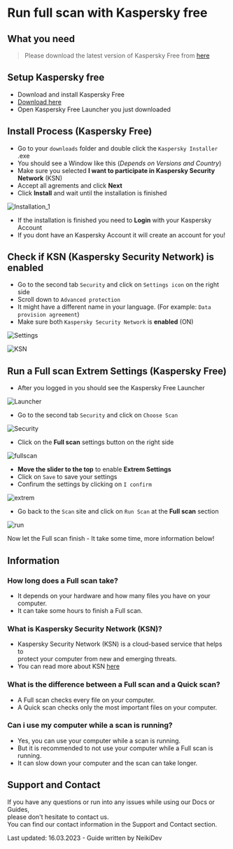 # Run full scan with Kaspersky free

## What you need

> Please download the latest version of Kaspersky Free from [here](https://kaspersky.com/free-antivirus) <br>

## Setup Kaspersky free

* Download and install Kaspersky Free
* [Download here](https://kaspersky.com/free-antivirus) 
* Open Kaspersky Free Launcher you just downloaded

## Install Process (Kaspersky Free)

* Go to your `downloads` folder and double click the `Kaspersky Installer` .exe
* You should see a Window like this (*Depends on Versions and Country*)
* Make sure you selected **I want to participate in Kaspersky Security Network** (KSN)
* Accept all agrements and click **Next**
* Click **Install** and wait until the installation is finished

![Installation_1](https://cdn.discordapp.com/attachments/1085924508373889024/1085929838612844544/image.png)

* If the installation is finished you need to **Login** with your Kaspersky Account 
* If you dont have an Kaspersky Account it will create an account for you!

## Check if KSN (Kaspersky Security Network) is enabled

* Go to the second tab `Security` and click on `Settings icon` on the right side
* Scroll down to `Advanced protection` 
* It might have a different name in your language. (For example: `Data provision agreement`)
* Make sure both `Kaspersky Security Network` is **enabled** (ON)

![Settings](https://cdn.discordapp.com/attachments/1085924508373889024/1085933987404447775/vmware_ulc0QLD0ia.png)

![KSN](https://cdn.discordapp.com/attachments/1085924508373889024/1085934292045148170/vmware_FdtHtAr1hW.png)

## Run a Full scan Extrem Settings (Kaspersky Free)

* After you logged in you should see the Kaspersky Free Launcher

![Launcher](https://cdn.discordapp.com/attachments/1085924508373889024/1085933219905552474/image.png)

* Go to the second tab `Security` and click on `Choose Scan`

![Security](https://cdn.discordapp.com/attachments/1085924508373889024/1085933437610905722/image.png)

* Click on the **Full scan** settings button on the right side

![fullscan](https://cdn.discordapp.com/attachments/1085924508373889024/1085935306513055876/vmware_3i9KnLlUBc.png)

* **Move the slider to the top** to enable **Extrem Settings**
* Click on `Save` to save your settings
* Confirum the settings by clicking on `I confirm`

![extrem](https://cdn.discordapp.com/attachments/1085924508373889024/1085935604266696776/vmware_ZJMs6ZaH4q.png)

* Go back to the `Scan` site and click on `Run Scan` at the **Full scan** section

![run](https://cdn.discordapp.com/attachments/1085924508373889024/1085936253578514452/vmware_Pxgp1q63be.png)

<p class="tip"> Now let the Full scan finish - It take some time, more information below! </p>

## Information

### How long does a Full scan take?
 
* It depends on your hardware and how many files you have on your computer. <br>
* It can take some hours to finish a Full scan. <br>

### What is Kaspersky Security Network (KSN)?

* Kaspersky Security Network (KSN) is a cloud-based service that helps to <br> protect your computer from new and emerging threats. <br>
* You can read more about KSN [here](https://www.kaspersky.com/ksn) <br>

### What is the difference between a Full scan and a Quick scan?

* A Full scan checks every file on your computer. <br>
* A Quick scan checks only the most important files on your computer. <br>

### Can i use my computer while a scan is running?

* Yes, you can use your computer while a scan is running. <br>
* But it is recommended to not use your computer while a Full scan is running. <br>
* It can slow down your computer and the scan can take longer. <br>

## Support and Contact
If you have any questions or run into any issues while using our Docs or Guides,  <br>
please don't hesitate to contact us. <br>
You can find our contact information in the Support and Contact section.

<p class="warn"> Last updated: 16.03.2023 - Guide written by NeikiDev </p>